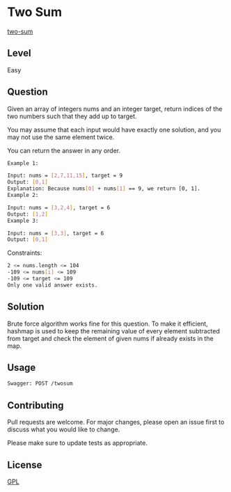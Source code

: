# Two Sum
[two-sum](https://leetcode.com/problems/two-sum/)

## Level
Easy

## Question
Given an array of integers nums and an integer target, return indices of the two numbers such that they add up to target.

You may assume that each input would have exactly one solution, and you may not use the same element twice.

You can return the answer in any order.
```bash
Example 1:

Input: nums = [2,7,11,15], target = 9
Output: [0,1]
Explanation: Because nums[0] + nums[1] == 9, we return [0, 1].
Example 2:

Input: nums = [3,2,4], target = 6
Output: [1,2]
Example 3:

Input: nums = [3,3], target = 6
Output: [0,1]
```

Constraints:
```bash
2 <= nums.length <= 104
-109 <= nums[i] <= 109
-109 <= target <= 109
Only one valid answer exists.
```
## Solution

Brute force algorithm works fine for this question. To make it efficient, hashmap is used to keep the remaining value of every element subtracted from target and check the element of given nums if already exists in the map. 


## Usage

```bash
Swagger: POST /twosum
```

## Contributing
Pull requests are welcome. For major changes, please open an issue first to discuss what you would like to change.

Please make sure to update tests as appropriate.

## License
[GPL](https://choosealicense.com/licenses/agpl-3.0/)
